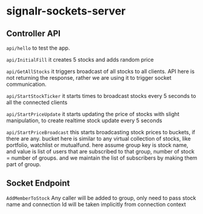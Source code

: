 # signalr-sockets-server

## Controller API
```api/hello```
to test the app.

```api/InitialFill```
it creates 5 stocks and adds random price

```api/GetAllStocks```
it triggers broadcast of all stocks to all clients.
API here is not returning the response, rather we are using it to trigger socket communication.

```api/StartStockTicker```
it starts times to broadcast stocks every 5 seconds to all the connected clients

```api/StartPriceUpdate```
it starts updating the price of stocks with slight manipulation, to create realtime stock update every 5 seconds

```api/StartPriceBroadcast```
this starts broadcasting stock prices to buckets, if there are any.
bucket here is similar to any virtual collection of stocks, like portfolio, watchlist or mutualfund.
here assume group key is stock name, and value is list of users that are subscribed to that group, number of stock = number of groups. and we maintain the list of subscribers by making them part of group.


## Socket Endpoint ##
```AddMemberToStock```
Any caller will be added to group, only need to pass stock name and connection Id will be taken implicitly from connection context
